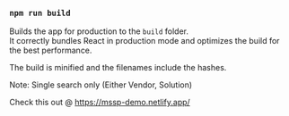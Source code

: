### `npm run build`

Builds the app for production to the `build` folder.<br />
It correctly bundles React in production mode and optimizes the build for the best performance.

The build is minified and the filenames include the hashes.<br />

Note: Single search only (Either Vendor, Solution)

Check this out @ https://mssp-demo.netlify.app/
